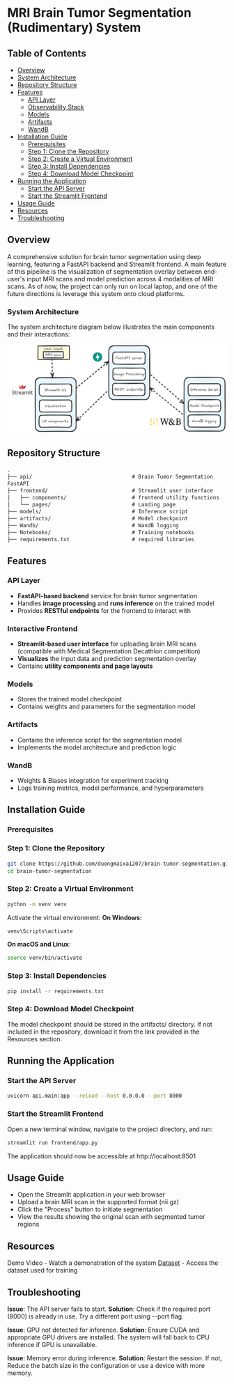 <!-- omit in toc -->
# MRI Brain Tumor Segmentation (Rudimentary) System
<!-- omit in toc -->
## Table of Contents
- [Overview](#overview)
- [System Architecture](#system-architecture)
- [Repository Structure](#repository-structure)
- [Features](#features)
  - [API Layer](#api-layer)
  - [Observability Stack](#observability-stack)
  - [Models](#models)
  - [Artifacts](#artifacts)
  - [WandB](#wandb)
- [Installation Guide](#installation-guide)
  - [Prerequisites](#prerequisites)
  - [Step 1: Clone the Repository](#step-1-clone-the-repository)
  - [Step 2: Create a Virtual Environment](#step-2-create-a-virtual-environment)
  - [Step 3: Install Dependencies](#step-3-install-dependencies)
  - [Step 4: Download Model Checkpoint](#step-4-download-model-checkpoint)
- [Running the Application](#running-the-application)
  - [Start the API Server](#start-the-api-server)
  - [Start the Streamlit Frontend](#start-the-streamlit-frontend)
- [Usage Guide](#usage-guide)
- [Resources](#resources)
- [Troubleshooting](#troubleshooting)

## Overview
A comprehensive solution for brain tumor segmentation using deep learning, featuring a FastAPI backend and Streamlit frontend. A main feature of this pipeline is the visualization of segmentation overlay between end-user's input MRI scans and model prediction across 4 modalities of MRI scans. As of now, the project can only run on local laptop, and one of the future directions is leverage this system onto cloud platforms.

### System Architecture
The system architecture diagram below illustrates the main components and their interactions:

![System Architecture Diagram](images/architecture.png)

## Repository Structure
```
.
├── api/                                # Brain Tumor Segmentation FastAPI 
├── frontend/                           # Streamlit user interface
│   ├── components/                     # frontend utility functions
│   └── pages/                          # Landing page
├── models/                             # Inference script
├── artifacts/                          # Model checkpoint
├── Wandb/                              # WandB logging
├── Notebooks/                          # Training notebooks
├── requirements.txt                    # required libraries
```

## Features

### API Layer
- **FastAPI-based backend** service for brain tumor segmentation
- Handles **image processing** and **runs inference** on the trained model
- Provides **RESTful endpoints** for the frontend to interact with

### Interactive Frontend
- **Streamlit-based user interface** for uploading brain MRI scans (compatible with Medical Segmentation Decathlon competition)
- **Visualizes** the input data and prediction segmentation overlay 
- Contains **utility components and page layouts**

### Models
- Stores the trained model checkpoint
- Contains weights and parameters for the segmentation model

### Artifacts
- Contains the inference script for the segmentation model
- Implements the model architecture and prediction logic

### WandB
- Weights & Biases integration for experiment tracking
- Logs training metrics, model performance, and hyperparameters

## Installation Guide

### Prerequisites

### Step 1: Clone the Repository
```bash
git clone https://github.com/duongmaixa1207/brain-tumor-segmentation.git
cd brain-tumor-segmentation
```

### Step 2: Create a Virtual Environment
```bash
python -m venv venv
```
Activate the virtual environment:
**On Windows:**
```bash
venv\Scripts\activate
```
**On macOS and Linux**:
```bash
source venv/bin/activate
```
### Step 3: Install Dependencies
```bash
pip install -r requirements.txt
```

### Step 4: Download Model Checkpoint
The model checkpoint should be stored in the artifacts/ directory. If not included in the repository, download it from the link provided in the Resources section.

## Running the Application

### Start the API Server
```bash
uvicorn api.main:app --reload --host 0.0.0.0 --port 8000
```

### Start the Streamlit Frontend
Open a new terminal window, navigate to the project directory, and run:
```bash
streamlit run frontend/app.py
```
The application should now be accessible at http://localhost:8501

## Usage Guide

- Open the Streamlit application in your web browser
- Upload a brain MRI scan in the supported format (nii.gz)
- Click the "Process" button to initiate segmentation
- View the results showing the original scan with segmented tumor regions

## Resources

Demo Video - Watch a demonstration of the system
[Dataset](http://medicaldecathlon.com/) - Access the dataset used for training

## Troubleshooting
**Issue**: The API server fails to start.
**Solution**: Check if the required port (8000) is already in use. Try a different port using --port flag.

**Issue**: GPU not detected for inference.
**Solution**: Ensure CUDA and appropriate GPU drivers are installed. The system will fall back to CPU inference if GPU is unavailable.

**Issue**: Memory error during inference.
**Solution**: Restart the session. If not, Reduce the batch size in the configuration or use a device with more memory.